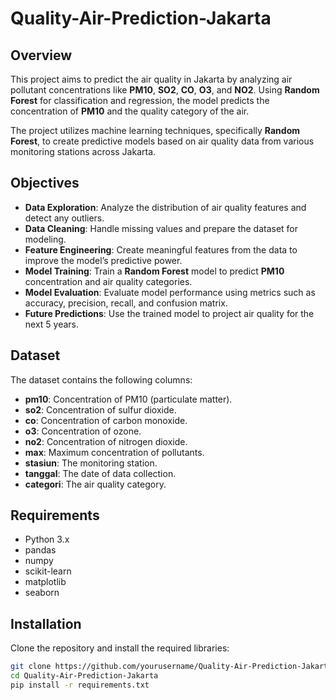 # Quality-Air-Prediction-Jakarta

## Overview
This project aims to predict the air quality in Jakarta by analyzing air pollutant concentrations like **PM10**, **SO2**, **CO**, **O3**, and **NO2**. Using **Random Forest** for classification and regression, the model predicts the concentration of **PM10** and the quality category of the air.

The project utilizes machine learning techniques, specifically **Random Forest**, to create predictive models based on air quality data from various monitoring stations across Jakarta.

## Objectives
- **Data Exploration**: Analyze the distribution of air quality features and detect any outliers.
- **Data Cleaning**: Handle missing values and prepare the dataset for modeling.
- **Feature Engineering**: Create meaningful features from the data to improve the model’s predictive power.
- **Model Training**: Train a **Random Forest** model to predict **PM10** concentration and air quality categories.
- **Model Evaluation**: Evaluate model performance using metrics such as accuracy, precision, recall, and confusion matrix.
- **Future Predictions**: Use the trained model to project air quality for the next 5 years.

## Dataset
The dataset contains the following columns:
- **pm10**: Concentration of PM10 (particulate matter).
- **so2**: Concentration of sulfur dioxide.
- **co**: Concentration of carbon monoxide.
- **o3**: Concentration of ozone.
- **no2**: Concentration of nitrogen dioxide.
- **max**: Maximum concentration of pollutants.
- **stasiun**: The monitoring station.
- **tanggal**: The date of data collection.
- **categori**: The air quality category.

## Requirements
- Python 3.x
- pandas
- numpy
- scikit-learn
- matplotlib
- seaborn

## Installation
Clone the repository and install the required libraries:
```bash
git clone https://github.com/yourusername/Quality-Air-Prediction-Jakarta.git
cd Quality-Air-Prediction-Jakarta
pip install -r requirements.txt
